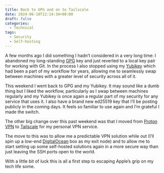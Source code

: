```yaml
---
title: Back to GPG and on to Tailscale
date: 2024-06-10T12:14:34+00:00
draft: false
categories:
  - Technical
tags:
  - Security
  - Self-hosting
---
```


A few months ago I did something I hadn’t considered in a very long time: I abandoned my long-standing [GPG][1] key and just reverted to a local key pair for working with Git. In the process I also stopped using my [Yubikey][2] which had been a part of my workflow for years, allowing me to seamlessly swap between machines with a greater level of security across all of it.

This weekend I went back to GPG and my Yubikey. It may sound like a dumb thing but I liked the workflow, particularly as I swap between machines regularly and my Yubikey is once again a regular part of my security for any service that uses it. I also have a brand new ed25519 key that I’ll be posting publicly in the coming days. It feels so familiar to use again and I’m grateful I made the switch.

The other big change over this past weekend was that I moved from [Proton VPN][3] to [Tailscale][4] for my personal VPN service.

The move to this was to allow me a predictable VPN solution while out (I’ll spin up a low-end [DigitalOcean][5] box as my exit node) and to allow me to start setting up some self-hosted solutions again in a more secure way than just leaving the SSH ports open to the world.

With a little bit of luck this is all a first step to escaping Apple’s grip on my tech life some.

 [1]: https://gnupg.org
 [2]: https://www.yubico.com
 [3]: https://protonvpn.com
 [4]: https://tailscale.com
 [5]: https://www.digitalocean.com